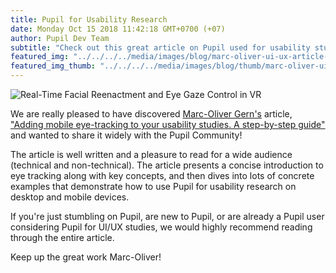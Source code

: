 ```yaml
---
title: Pupil for Usability Research
date: Monday Oct 15 2018 11:42:18 GMT+0700 (+07)
author: Pupil Dev Team
subtitle: "Check out this great article on Pupil used for usability studies on mobile and desktop..."
featured_img: "../../../../media/images/blog/marc-oliver-ui-ux-article-feature.jpg"
featured_img_thumb: "../../../../media/images/blog/thumb/marc-oliver-ui-ux-article-thumb.jpg"
---
```



<img class="Feature-image u-padTop--1" src="../../../../media/images/blog/marc-oliver-ui-ux-article-feature.jpg" alt="Real-Time Facial Reenactment and Eye Gaze Control in VR">

We are really pleased to have discovered [Marc-Oliver Gern's](https://medium.com/@hellomarcoliver) article, ["Adding mobile eye-tracking to your usability studies. A step-by-step guide"](https://medium.com/the-versatile-designer/adding-mobile-eye-tracking-to-your-usability-studies-a-step-by-step-guide-4ba161cb3a74) and wanted to share it widely with the Pupil Community!


The article is well written and a pleasure to read for a wide audience (technical and non-technical). The article presents a concise introduction to eye tracking along with key concepts, and then dives into lots of concrete examples that demonstrate how to use Pupil for usability research on desktop and mobile devices. 

If you're just stumbling on Pupil, are new to Pupil, or are already a Pupil user considering Pupil for UI/UX studies, we would highly recommend reading through the entire article. 

Keep up the great work Marc-Oliver!   